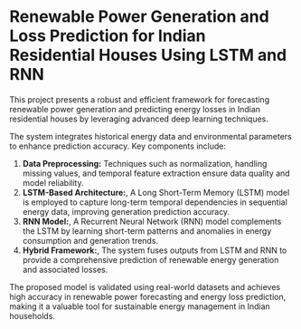# Renewable Power Generation and Loss Prediction for Indian Residential Houses Using LSTM and RNN

This project presents a robust and efficient framework for forecasting renewable power generation and predicting energy losses in Indian residential houses by leveraging advanced deep learning techniques.

The system integrates historical energy data and environmental parameters to enhance prediction accuracy. Key components include:
1. **Data Preprocessing:** Techniques such as normalization, handling missing values, and temporal feature extraction ensure data quality and model reliability.
2. **LSTM-Based Architecture:**, A Long Short-Term Memory (LSTM) model is employed to capture long-term temporal dependencies in sequential energy data, improving generation prediction accuracy.
3. **RNN Model:**, A Recurrent Neural Network (RNN) model complements the LSTM by learning short-term patterns and anomalies in energy consumption and generation trends.
4. **Hybrid Framework:**, The system fuses outputs from LSTM and RNN to provide a comprehensive prediction of renewable energy generation and associated losses.

The proposed model is validated using real-world datasets and achieves high accuracy in renewable power forecasting and energy loss prediction, making it a valuable tool for sustainable energy management in Indian households.
